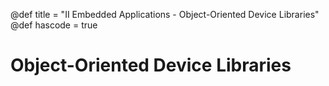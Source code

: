 @def title = "II Embedded Applications - Object-Oriented Device Libraries"
@def hascode = true

# Object-Oriented Device Libraries


